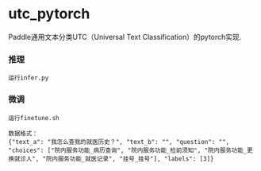 # utc_pytorch
Paddle通用文本分类UTC（Universal Text Classification）的pytorch实现.
### 推理
```
运行infer.py
```
### 微调
```
运行finetune.sh

数据格式：
{"text_a": "我怎么查我的就医历史？", "text_b": "", "question": "", "choices": ["院内服务功能_病历查询", "院内服务功能_检前须知", "院内服务功能_更换就诊人", "院内服务功能_就医记录", "挂号_挂号"], "labels": [3]}



